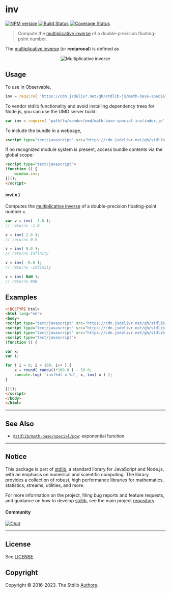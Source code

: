 <!--

@license Apache-2.0

Copyright (c) 2018 The Stdlib Authors.

Licensed under the Apache License, Version 2.0 (the "License");
you may not use this file except in compliance with the License.
You may obtain a copy of the License at

   http://www.apache.org/licenses/LICENSE-2.0

Unless required by applicable law or agreed to in writing, software
distributed under the License is distributed on an "AS IS" BASIS,
WITHOUT WARRANTIES OR CONDITIONS OF ANY KIND, either express or implied.
See the License for the specific language governing permissions and
limitations under the License.

-->

# inv

[![NPM version][npm-image]][npm-url] [![Build Status][test-image]][test-url] [![Coverage Status][coverage-image]][coverage-url] <!-- [![dependencies][dependencies-image]][dependencies-url] -->

> Compute the [multiplicative inverse][multiplicative-inverse] of a double-precision floating-point number.

<section class="intro">

The [multiplicative inverse][multiplicative-inverse] (or **reciprocal**) is defined as

<!-- <equation class="equation" label="eq:multiplicative_inverse" align="center" raw="y = \frac{1}{x}" alt="Multiplicative inverse"> -->

<div class="equation" align="center" data-raw-text="y = \frac{1}{x}" data-equation="eq:multiplicative_inverse">
    <img src="https://cdn.jsdelivr.net/gh/stdlib-js/stdlib@bb29798906e119fcb2af99e94b60407a270c9b32/lib/node_modules/@stdlib/math/base/special/inv/docs/img/equation_multiplicative_inverse.svg" alt="Multiplicative inverse">
    <br>
</div>

<!-- </equation> -->

</section>

<!-- /.intro -->



<section class="usage">

## Usage

To use in Observable,

```javascript
inv = require( 'https://cdn.jsdelivr.net/gh/stdlib-js/math-base-special-inv@umd/browser.js' )
```

To vendor stdlib functionality and avoid installing dependency trees for Node.js, you can use the UMD server build:

```javascript
var inv = require( 'path/to/vendor/umd/math-base-special-inv/index.js' )
```

To include the bundle in a webpage,

```html
<script type="text/javascript" src="https://cdn.jsdelivr.net/gh/stdlib-js/math-base-special-inv@umd/browser.js"></script>
```

If no recognized module system is present, access bundle contents via the global scope:

```html
<script type="text/javascript">
(function () {
    window.inv;
})();
</script>
```

#### inv( x )

Computes the [multiplicative inverse][multiplicative-inverse] of a double-precision floating-point number `x`.

```javascript
var v = inv( -1.0 );
// returns -1.0

v = inv( 2.0 );
// returns 0.5

v = inv( 0.0 );
// returns Infinity

v = inv( -0.0 );
// returns -Infinity

v = inv( NaN );
// returns NaN
```

</section>

<!-- /.usage -->

<section class="examples">

## Examples

<!-- eslint no-undef: "error" -->

```html
<!DOCTYPE html>
<html lang="en">
<body>
<script type="text/javascript" src="https://cdn.jsdelivr.net/gh/stdlib-js/random-base-randu@umd/browser.js"></script>
<script type="text/javascript" src="https://cdn.jsdelivr.net/gh/stdlib-js/math-base-special-round@umd/browser.js"></script>
<script type="text/javascript" src="https://cdn.jsdelivr.net/gh/stdlib-js/math-base-special-inv@umd/browser.js"></script>
<script type="text/javascript">
(function () {

var x;
var i;

for ( i = 0; i < 100; i++ ) {
    x = round( randu()*100.0 ) - 50.0;
    console.log( 'inv(%d) = %d', x, inv( x ) );
}

})();
</script>
</body>
</html>
```

</section>

<!-- /.examples -->

<!-- C interface documentation. -->



<!-- Section for related `stdlib` packages. Do not manually edit this section, as it is automatically populated. -->

<section class="related">

* * *

## See Also

-   <span class="package-name">[`@stdlib/math-base/special/pow`][@stdlib/math/base/special/pow]</span><span class="delimiter">: </span><span class="description">exponential function.</span>

</section>

<!-- /.related -->

<!-- Section for all links. Make sure to keep an empty line after the `section` element and another before the `/section` close. -->


<section class="main-repo" >

* * *

## Notice

This package is part of [stdlib][stdlib], a standard library for JavaScript and Node.js, with an emphasis on numerical and scientific computing. The library provides a collection of robust, high performance libraries for mathematics, statistics, streams, utilities, and more.

For more information on the project, filing bug reports and feature requests, and guidance on how to develop [stdlib][stdlib], see the main project [repository][stdlib].

#### Community

[![Chat][chat-image]][chat-url]

---

## License

See [LICENSE][stdlib-license].


## Copyright

Copyright &copy; 2016-2023. The Stdlib [Authors][stdlib-authors].

</section>

<!-- /.stdlib -->

<!-- Section for all links. Make sure to keep an empty line after the `section` element and another before the `/section` close. -->

<section class="links">

[npm-image]: http://img.shields.io/npm/v/@stdlib/math-base-special-inv.svg
[npm-url]: https://npmjs.org/package/@stdlib/math-base-special-inv

[test-image]: https://github.com/stdlib-js/math-base-special-inv/actions/workflows/test.yml/badge.svg?branch=main
[test-url]: https://github.com/stdlib-js/math-base-special-inv/actions/workflows/test.yml?query=branch:main

[coverage-image]: https://img.shields.io/codecov/c/github/stdlib-js/math-base-special-inv/main.svg
[coverage-url]: https://codecov.io/github/stdlib-js/math-base-special-inv?branch=main

<!--

[dependencies-image]: https://img.shields.io/david/stdlib-js/math-base-special-inv.svg
[dependencies-url]: https://david-dm.org/stdlib-js/math-base-special-inv/main

-->

[chat-image]: https://img.shields.io/gitter/room/stdlib-js/stdlib.svg
[chat-url]: https://gitter.im/stdlib-js/stdlib/

[stdlib]: https://github.com/stdlib-js/stdlib

[stdlib-authors]: https://github.com/stdlib-js/stdlib/graphs/contributors

[umd]: https://github.com/umdjs/umd
[es-module]: https://developer.mozilla.org/en-US/docs/Web/JavaScript/Guide/Modules

[deno-url]: https://github.com/stdlib-js/math-base-special-inv/tree/deno
[umd-url]: https://github.com/stdlib-js/math-base-special-inv/tree/umd
[esm-url]: https://github.com/stdlib-js/math-base-special-inv/tree/esm
[branches-url]: https://github.com/stdlib-js/math-base-special-inv/blob/main/branches.md

[stdlib-license]: https://raw.githubusercontent.com/stdlib-js/math-base-special-inv/main/LICENSE

[multiplicative-inverse]: https://en.wikipedia.org/wiki/Multiplicative_inverse

<!-- <related-links> -->

[@stdlib/math/base/special/pow]: https://github.com/stdlib-js/math-base-special-pow/tree/umd

<!-- </related-links> -->

</section>

<!-- /.links -->
